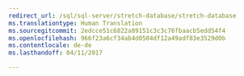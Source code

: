 ```yaml
--- 
redirect_url: /sql/sql-server/stretch-database/stretch-database
ms.translationtype: Human Translation
ms.sourcegitcommit: 2edcce51c6822a89151c3c3c76fbaacb5edd54f4
ms.openlocfilehash: 966f23a6cf34ab4d0504df12a49adf83e3529d0b
ms.contentlocale: de-de
ms.lasthandoff: 04/11/2017

--- 
```


